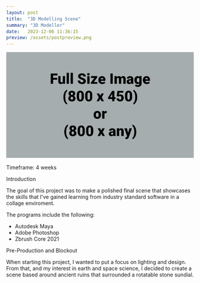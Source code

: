 ```yaml
---
layout: post
title:  "3D Modelling Scene"
summary: "3D Modeller"
date:   2023-12-06 11:36:15
preview: /assets/postpreview.png
---
```


![Picture 1](/assets/fullsize.png)

Timeframe: 4 weeks


Introduction

The goal of this project was to make a polished final scene that showcases
the skills that I've gained learning from industry standard software in a
collage enviroment.

The programs include the following:
* Autodesk Maya
* Adobe Photoshop
* Zbrush Core 2021


Pre-Production and Blockout

When starting this project, I wanted to put a focus on lighting and design.
From that, and my interest in earth and space science, I decided to create
a scene based around ancient ruins that surrounded a rotatable stone sundial.
